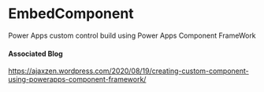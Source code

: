 # EmbedComponent
Power Apps custom control build using Power Apps Component FrameWork 

#### Associated Blog
https://ajaxzen.wordpress.com/2020/08/19/creating-custom-component-using-powerapps-component-framework/
